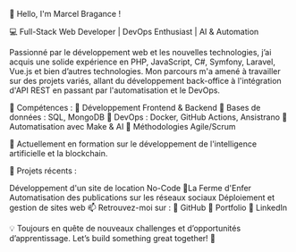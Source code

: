 ```python





```



👋 Hello, I'm Marcel Bragance !



💻 Full-Stack Web Developer | DevOps Enthusiast | AI & Automation

Passionné par le développement web et les nouvelles technologies, j’ai acquis une solide expérience en PHP, JavaScript, C#, Symfony, Laravel, Vue.js et bien d’autres technologies. Mon parcours m'a amené à travailler sur des projets variés, allant du développement back-office à l'intégration d'API REST en passant par l'automatisation et le DevOps.

🚀 Compétences :
🔹 Développement Frontend & Backend
🔹 Bases de données : SQL, MongoDB
🔹 DevOps : Docker, GitHub Actions, Ansistrano
🔹 Automatisation avec Make & AI
🔹 Méthodologies Agile/Scrum

🌱 Actuellement en formation sur le développement de l'intelligence artificielle et la blockchain.

📌 Projets récents :

Développement d'un site de location No-Code 📍La Ferme d'Enfer
Automatisation des publications sur les réseaux sociaux
Déploiement et gestion de sites web
📫 Retrouvez-moi sur :
🔗 GitHub
🔗 Portfolio
🔗 LinkedIn

💡 Toujours en quête de nouveaux challenges et d’opportunités d’apprentissage. Let’s build something great together! 🚀
